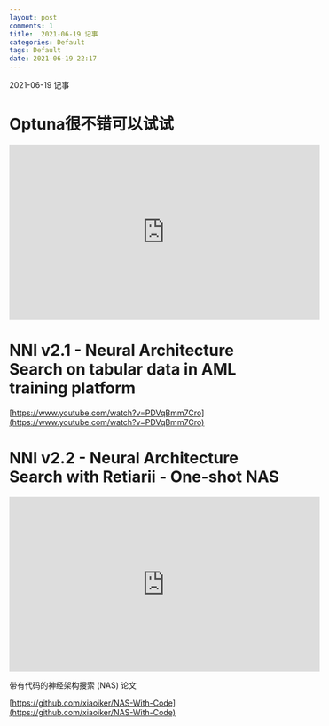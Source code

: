 ```yaml
---
layout: post
comments: 1
title:  2021-06-19 记事
categories: Default
tags: Default
date: 2021-06-19 22:17
---
```


 2021-06-19 记事

# Optuna很不错可以试试

<iframe width="560" height="315" src="https://www.youtube.com/embed/J_aymk4YXhg" title="YouTube video player" frameborder="0" allow="accelerometer; autoplay; clipboard-write; encrypted-media; gyroscope; picture-in-picture" allowfullscreen></iframe>


# NNI v2.1 - Neural Architecture Search on tabular data in AML training platform

[https://www.youtube.com/watch?v=PDVqBmm7Cro](https://www.youtube.com/watch?v=PDVqBmm7Cro)

# NNI v2.2 - Neural Architecture Search with Retiarii - One-shot NAS

<iframe width="560" height="315" src="https://www.youtube.com/embed/3nEx9GMHYEk" title="YouTube video player" frameborder="0" allow="accelerometer; autoplay; clipboard-write; encrypted-media; gyroscope; picture-in-picture" allowfullscreen></iframe>

带有代码的神经架构搜索 (NAS) 论文

[https://github.com/xiaoiker/NAS-With-Code](https://github.com/xiaoiker/NAS-With-Code)